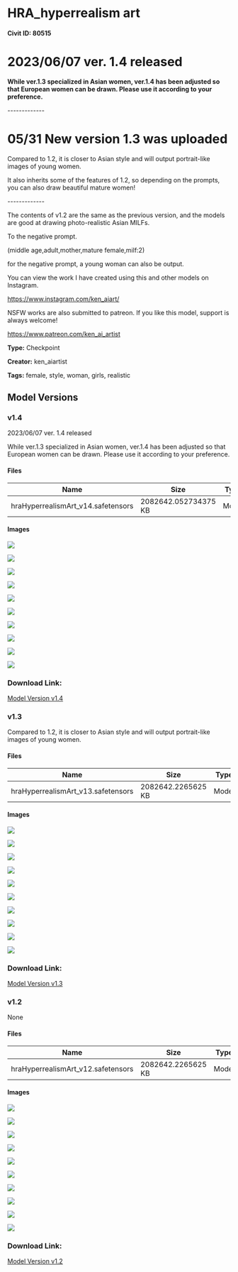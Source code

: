 # HRA_hyperrealism art

#### Civit ID: 80515

<h1 id="heading-3"><strong>2023/06/07 ver. 1.4 released</strong></h1><p><strong>While ver.1.3 specialized in Asian women, ver.1.4 has been adjusted so that European women can be drawn. Please use it according to your preference.</strong></p><p>-------------</p><h1 id="heading-19">05/31 New version 1.3 was uploaded</h1><p>Compared to 1.2, it is closer to Asian style and will output portrait-like images of young women.</p><p>It also inherits some of the features of 1.2, so depending on the prompts, you can also draw beautiful mature women!</p><p>-------------</p><p>The contents of v1.2 are the same as the previous version, and the models are good at drawing photo-realistic Asian MILFs.</p><p>To the negative prompt.</p><p>(middle age,adult,mother,mature female,milf:2)</p><p>for the negative prompt, a young woman can also be output.</p><p></p><p>You can view the work I have created using this and other models on Instagram.</p><p><a target="_blank" rel="ugc" href="https://www.instagram.com/ken_aiart/">https://www.instagram.com/ken_aiart/</a></p><p>NSFW works are also submitted to patreon. If you like this model, support is always welcome!</p><p><a target="_blank" rel="ugc" href="https://www.patreon.com/ken_ai_artist">https://www.patreon.com/ken_ai_artist</a></p>

**Type:** Checkpoint

**Creator:** ken_aiartist

**Tags:** female, style, woman, girls, realistic

## Model Versions

### v1.4

<p>2023/06/07 ver. 1.4 released</p><p>While ver.1.3 specialized in Asian women, ver.1.4 has been adjusted so that European women can be drawn. Please use it according to your preference.</p>

#### Files

| Name | Size | Type | Format | Download Url | AutoV1 | AutoV2 | SHA256 | CRC32 | BLAKE3 |
| --- | --- | --- | --- | --- | --- | --- | --- | --- | --- |
| hraHyperrealismArt_v14.safetensors | 2082642.052734375 KB | Model | SafeTensor | https://civitai.com/api/download/models/91016 | 13B5B812 | F417253D9B | F417253D9B0D8490AA7DCBC066977E0583618344D8B855688ED8DA4251CF60F8 | 8F14AAC2 | 9D1C7E6B2D7D6A58D32388C18D1801E89DF14C0E7E60C9D0B497418F4D1CAD14 |

#### Images

<p><img src="https://image.civitai.com/xG1nkqKTMzGDvpLrqFT7WA/253a99a7-9b19-442a-9656-425d16308b9c/width=450/1060841.jpeg" /></p>

<p><img src="https://image.civitai.com/xG1nkqKTMzGDvpLrqFT7WA/57a93272-f14e-4252-b6c4-485264e07a9d/width=450/1060770.jpeg" /></p>

<p><img src="https://image.civitai.com/xG1nkqKTMzGDvpLrqFT7WA/1dff82b9-748e-477f-b0f3-f2b9860aa093/width=450/1060826.jpeg" /></p>

<p><img src="https://image.civitai.com/xG1nkqKTMzGDvpLrqFT7WA/07069db6-0ec5-4d96-a9ac-cc3c8501a1d8/width=450/1060824.jpeg" /></p>

<p><img src="https://image.civitai.com/xG1nkqKTMzGDvpLrqFT7WA/23d67259-0a4f-4168-af5d-feeeffcf8101/width=450/1060771.jpeg" /></p>

<p><img src="https://image.civitai.com/xG1nkqKTMzGDvpLrqFT7WA/6ae4417f-c872-4dd8-a855-5f9900d4943b/width=450/1060863.jpeg" /></p>

<p><img src="https://image.civitai.com/xG1nkqKTMzGDvpLrqFT7WA/06245962-5221-4ab2-b0b2-17ca298fc13b/width=450/1060830.jpeg" /></p>

<p><img src="https://image.civitai.com/xG1nkqKTMzGDvpLrqFT7WA/a3682d16-7fd3-4e7d-8698-e9c51dcdcbb6/width=450/1060809.jpeg" /></p>

<p><img src="https://image.civitai.com/xG1nkqKTMzGDvpLrqFT7WA/7e62cd59-bbf1-46ae-8810-8b0c4eaee479/width=450/1060832.jpeg" /></p>

<p><img src="https://image.civitai.com/xG1nkqKTMzGDvpLrqFT7WA/43d23920-55db-4c6b-abd6-33cdacb6d4eb/width=450/1060810.jpeg" /></p>

### Download Link:

[Model Version v1.4](https://civitai.com/api/download/models/91016)

### v1.3

<p>Compared to 1.2, it is closer to Asian style and will output portrait-like images of young women.</p>

#### Files

| Name | Size | Type | Format | Download Url | AutoV1 | AutoV2 | SHA256 | CRC32 | BLAKE3 |
| --- | --- | --- | --- | --- | --- | --- | --- | --- | --- |
| hraHyperrealismArt_v13.safetensors | 2082642.2265625 KB | Model | SafeTensor | https://civitai.com/api/download/models/86252 | B6441C13 | D7A866D1B1 | D7A866D1B10E3A8E8F50FB87B13A95E0696EBCB9040BA0051D58B232674DD624 | FA76E1AF | 5C1BF9DA98D1A6775D1560FED59E77D4734BFE118D40B4637D5B0398FE2577B0 |

#### Images

<p><img src="https://image.civitai.com/xG1nkqKTMzGDvpLrqFT7WA/d5cdaabc-e348-41ba-91e0-94dcf6b8dd68/width=450/981068.jpeg" /></p>

<p><img src="https://image.civitai.com/xG1nkqKTMzGDvpLrqFT7WA/fe2beb6a-86f9-4cfd-8e3f-8d9839a32bf6/width=450/980957.jpeg" /></p>

<p><img src="https://image.civitai.com/xG1nkqKTMzGDvpLrqFT7WA/1c420554-8374-44a0-8841-9cad9c6b7d71/width=450/981070.jpeg" /></p>

<p><img src="https://image.civitai.com/xG1nkqKTMzGDvpLrqFT7WA/cd54ba27-e5fa-4657-b065-132cb4c484c8/width=450/981034.jpeg" /></p>

<p><img src="https://image.civitai.com/xG1nkqKTMzGDvpLrqFT7WA/07a69114-3dc4-4c49-8697-f877f8215a62/width=450/980981.jpeg" /></p>

<p><img src="https://image.civitai.com/xG1nkqKTMzGDvpLrqFT7WA/a7a6e33e-abe9-4a82-b46f-0ec5a0015f56/width=450/981071.jpeg" /></p>

<p><img src="https://image.civitai.com/xG1nkqKTMzGDvpLrqFT7WA/0b3c56fe-9aac-4493-abe0-1d5d4cab20b0/width=450/980982.jpeg" /></p>

<p><img src="https://image.civitai.com/xG1nkqKTMzGDvpLrqFT7WA/83a2e874-12ba-49a7-954c-03427c46c39f/width=450/980998.jpeg" /></p>

<p><img src="https://image.civitai.com/xG1nkqKTMzGDvpLrqFT7WA/1cc2b45b-9136-4466-abec-7d8efa0e31ee/width=450/981008.jpeg" /></p>

<p><img src="https://image.civitai.com/xG1nkqKTMzGDvpLrqFT7WA/a3fdbd97-ff07-4703-8fe7-ae8cc676ebc7/width=450/981023.jpeg" /></p>

### Download Link:

[Model Version v1.3](https://civitai.com/api/download/models/86252)

### v1.2

None

#### Files

| Name | Size | Type | Format | Download Url | AutoV1 | AutoV2 | SHA256 | CRC32 | BLAKE3 |
| --- | --- | --- | --- | --- | --- | --- | --- | --- | --- |
| hraHyperrealismArt_v12.safetensors | 2082642.2265625 KB | Model | SafeTensor | https://civitai.com/api/download/models/85398 | 4376144B | 61BA64591C | 61BA64591C7E2CB9ABDDD880863063B0FFA0E8B946828D3C269A73532FBED5CB | 8C739048 | E2654BC63B15FE7ECF868D64D72A2C8281F1F129289BA2153F9EB94D290D2A9D |

#### Images

<p><img src="https://image.civitai.com/xG1nkqKTMzGDvpLrqFT7WA/bafaaba3-1c5b-4223-b514-b9f6cb89672b/width=450/967060.jpeg" /></p>

<p><img src="https://image.civitai.com/xG1nkqKTMzGDvpLrqFT7WA/75f0411a-5901-4a33-a55c-a31dd0579c58/width=450/967050.jpeg" /></p>

<p><img src="https://image.civitai.com/xG1nkqKTMzGDvpLrqFT7WA/2915b78f-ae98-4579-b04a-c53f7361952d/width=450/966993.jpeg" /></p>

<p><img src="https://image.civitai.com/xG1nkqKTMzGDvpLrqFT7WA/b161696f-9c40-46f6-91e3-7ac6a182dbd0/width=450/967051.jpeg" /></p>

<p><img src="https://image.civitai.com/xG1nkqKTMzGDvpLrqFT7WA/759060bf-140b-4695-a922-3034b1b3ea5c/width=450/967008.jpeg" /></p>

<p><img src="https://image.civitai.com/xG1nkqKTMzGDvpLrqFT7WA/ef855aa3-98fc-467f-8523-1326a39fb415/width=450/967010.jpeg" /></p>

<p><img src="https://image.civitai.com/xG1nkqKTMzGDvpLrqFT7WA/be3f794b-0a87-42c8-b930-10bdfa895bca/width=450/967052.jpeg" /></p>

<p><img src="https://image.civitai.com/xG1nkqKTMzGDvpLrqFT7WA/9840a236-2edc-4425-a3aa-406ce8640dfb/width=450/967053.jpeg" /></p>

<p><img src="https://image.civitai.com/xG1nkqKTMzGDvpLrqFT7WA/9412ab50-c4e3-403a-a49c-a0fcfaed2d89/width=450/967045.jpeg" /></p>

<p><img src="https://image.civitai.com/xG1nkqKTMzGDvpLrqFT7WA/94c98b34-4b30-4b65-a886-3fb30e957d94/width=450/967038.jpeg" /></p>

### Download Link:

[Model Version v1.2](https://civitai.com/api/download/models/85398)

